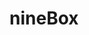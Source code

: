 # nineBox
<!DOCTYPE html>
<html>
<head>
	<title>nineBox</title>
	<link rel="stylesheet" type="text/css" href="./index.css">
	<!--如果不添加一下信息，视图宽度和设备宽度会不一样-->
	<meta charset="utf-8" name="viewport" content="width=device-width, initial-scale=1.0">
</head>
<body>
	<div class="outBox">
		<div class="innerBoxOne" ></div>
		<div class="innerBoxTwo" ></div>
		<div class="innerBoxThree"></div>
		<div class="innerBoxFour"></div>
		<div class="innerBoxFive"></div>
		<div class="innerBoxSix"></div>
		<div class="innerBoxSeven"></div>
		<div class="innerBoxEight"></div>
		<div class="innerBoxNine"></div>
	</div>
</body>
</html>